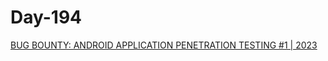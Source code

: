 # Day-194

[BUG BOUNTY: ANDROID APPLICATION PENETRATION TESTING #1 | 2023](https://youtu.be/v7rlXHqUHqo)
